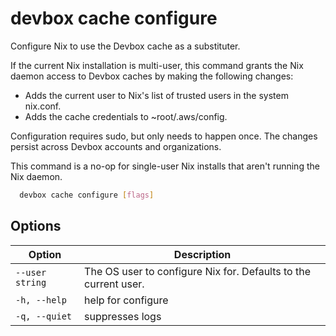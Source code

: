 # devbox cache configure

Configure Nix to use the Devbox cache as a substituter.

If the current Nix installation is multi-user, this command grants the Nix
daemon access to Devbox caches by making the following changes:

- Adds the current user to Nix's list of trusted users in the system nix.conf.
- Adds the cache credentials to ~root/.aws/config.

Configuration requires sudo, but only needs to happen once. The changes persist
across Devbox accounts and organizations.

This command is a no-op for single-user Nix installs that aren't running the
Nix daemon.

```bash
  devbox cache configure [flags]
```

## Options

<!-- Markdown table of options -->
| Option | Description |
| --- | --- |
| `--user string` | The OS user to configure Nix for. Defaults to the current user. |
| `-h, --help` | help for configure |
| `-q, --quiet` | suppresses logs |
